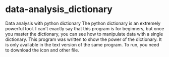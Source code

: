 # data-analysis_dictionary
Data analysis with python dictionary
The python dictionary is an extremely powerful tool. I can't exactly say that 
this program is for beginners, but once you master the dictionary, you can see how to manipulate 
data with a single dictionary. This program was written to show the power of the dictionary. 
It is only available in the text version of the same program. To run, you need to download the icon and other file.

